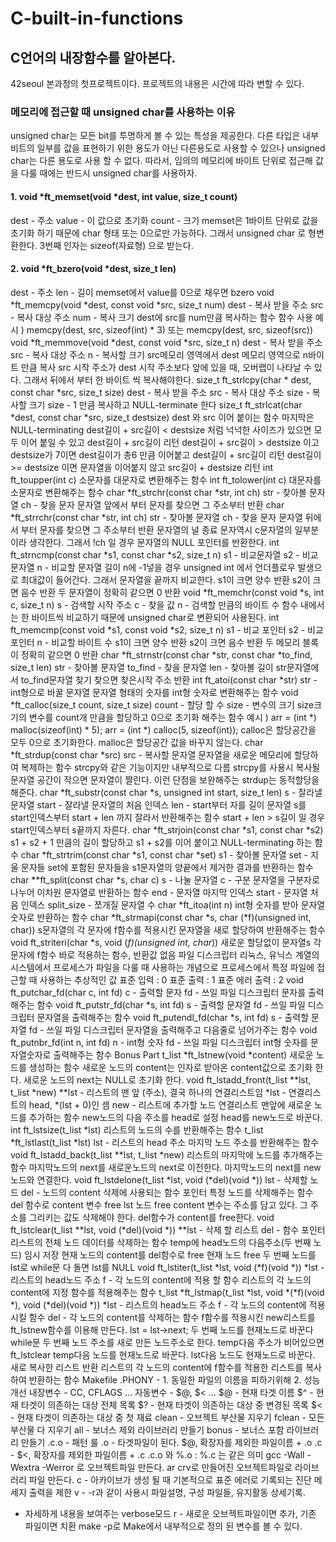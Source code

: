 # C-built-in-functions
## C언어의 내장함수를 알아본다.

42seoul 본과정의 첫프로젝트이다.
프로젝트의 내용은 시간에 따라 변할 수 있다.

### 메모리에 접근할 때 unsigned char를 사용하는 이유
unsigned char는 모든 bit를 투명하게 볼 수 있는 특성을 제공한다.
다른 타입은 내부 비트의 일부를 값을 표현하기 위한 용도가 아닌 다른용도로 사용할 수 있으나 unsigned char는 다른 용도로 사용 할 수 없다.
따라서, 임의의 메모리에 바이트 단위로 접근해 값을 다룰 때에는 반드시 unsigned char를 사용하자.

#### 1. void *ft_memset(void *dest, int value, size_t count)
dest - 주소
value - 이 값으로 초기화
count - 크기
memset은 1바이트 단위로 값을 초기화 하기 때문에 char 형태 또는 0으로만 가능하다.
그래서 unsigned char 로 형변환한다.
3번째 인자는 sizeof(자료형) 으로 받는다.

#### 2. void *ft_bzero(void *dest, size_t len)
dest - 주소
len - 길이
memset에서 value를 0으로 채우면 bzero
void *ft_memcpy(void *dest, const void *src, size_t num)
dest - 복사 받을 주소
src - 복사 대상 주소
num - 복사 크기
dest에 src를 num만큼 복사하는 함수
함수 사용 예시 )
memcpy(dest, src, sizeof(int) * 3) 또는
memcpy(dest, src, sizeof(src))
void *ft_memmove(void *dest, const void *src, size_t n)
dest - 복사 받을 주소
src - 복사 대상 주소
n - 복사할 크기
src메모리 영역에서 dest 메모리 영역으로 n바이트 만큼 복사
src 시작 주소가 dest 시작 주소보다 앞에 있을 때, 오버랩이 나타날 수 있다.
그래서 뒤에서 부터 한 바이트 씩 복사해야한다.
size_t ft_strlcpy(char * dest, const char *src, size_t size)
dest - 복사 받을 주소
src - 복사 대상 주소
size - 복사할 크기
size - 1 만큼 복사하고 NULL-terminate 한다
size_t ft_strlcat(char *dest, const char *src, size_t destsize)
dest 와 src 이어 붙이는 함수
마지막은 NULL-terminating
dest길이 + src길이 < destsize
처럼 넉넉한 사이즈가 있으면 모두 이어 붙일 수 있고
dest길이 + src길이 리턴
dest길이 + src길이 > destsize
이고 destsize가 7이면 dest길이가 총6 만큼 이어붙고
dest길이 + src길이 리턴
dest길이 >= destsize
이면 문자열을 이어붙지 않고
src길이 + destsize 리턴
int ft_toupper(int c)
소문자를 대문자로 변환해주는 함수
int ft_tolower(int c)
대문자를 소문자로 변환해주는 함수
char *ft_strchr(const char *str, int ch)
str - 찾아볼 문자열
ch - 찾을 문자
문자열 앞에서 부터 문자를 찾으면 그 주소부터 반환
char *ft_strrchr(const char *str, int ch)
str - 찾아볼 문자열
ch - 찾을 문자
문자열 뒤에서 부터 문자를 찾으면 그 주소부터 반환
문자열의 널 종료 문자역시 c문자열의 일부분이라 생각한다.
그래서 !ch 일 경우 문자열의 NULL 포인터를 반환한다.
int ft_strncmp(const char *s1, const char *s2, size_t n)
s1 - 	비교문자열
s2 - 비교문자열
n - 비교할 문자열 길이
n에 -1넣을 경우 unsigned int 에서 언더플로우 발생으로 최대값이 들어간다.
그래서 문자열을 끝까지 비교한다.
s1이 크면 양수 반환
s2이 크면 음수 반환
두 문자열이 정확히 같으면 0 반환
void *ft_memchr(const void *s, int c, size_t n)
s - 검색할 시작 주소
c - 찾을 값
n - 검색할 만큼의 바이트 수
함수 내에서는 한 바이트씩 비교하기 때문에 unsigned char로 변환되어 사용된다.
int ft_memcmp(const void *s1, const void *s2, size_t n)
s1 - 비교 포인터
s2 - 비교 포인터
n - 비교할 바이트 수
s1이 크면 양수 반환
s2이 크면 음수 반환
두 메모리 블록이 정확히 같으면 0 반환
char *ft_strnstr(const char *str, const char *to_find, size_t len)
str - 찾아볼 문자열
to_find - 찾을 문자열
len - 찾아볼 길이
str문자열에서 to_find문자열 찾기
찾으면 찾은시작 주소 반환
int ft_atoi(const char *str)
str - int형으로 바꿀 문자열
문자열 형태의 숫자를 int형 숫자로 변환해주는 함수
void *ft_calloc(size_t count, size_t size)
count - 할당 할 수
size - 변수의 크기
size크기의 변수를 count개 만큼을 할당하고 0으로 초기화 해주는 함수
예시 )
arr = (int *) malloc(sizeof(int) * 5);
arr = (int *) calloc(5, sizeof(int));
calloc은 할당공간을 모두 0으로 초기화한다.
malloc은 할당공간 값을 바꾸지 않는다.
char *ft_strdup(const char *src)
src - 복사할 문자열
문자열을 새로운 메모리에 할당하여 복제하는 함수
strcpy와 같은 기능이지만 내부적으로 다름
strcpy를 사용시 복사될 문자열 공간이 작으면 문자열이 짤린다.
이런 단점을 보완해주는 strdup는 동적할당을 해준다.
char *ft_substr(const char *s, unsigned int start, size_t len)
s - 잘라낼 문자열
start - 잘라낼 문자열의 처음 인덱스
len - start부터 자를 길이
문자열 s를 start인덱스부터 start + len 까지 잘라서 반환해주는 함수
start + len > s길이 
일 경우 start인덱스부터 s끝까지 자른다.
char *ft_strjoin(const char *s1, const char *s2)
s1 + s2 + 1 만큼의 길이 할당하고 s1 + s2를 이어 붙이고 NULL-terminating 하는 함수
char *ft_strtrim(const char *s1, const char *set)
s1 - 찾아볼 문자열
set - 지울 문자들
set에 포함된 문자들을 s1문자열의 양끝에서 제거한 결과를 반환하는 함수
char **ft_split(const char *s, char c)
s - 나눌 문자열
c - 구분
문자열을 구분자로 나누어 이차원 문자열로 반환하는 함수
end - 문자열 마지막 인덱스
start - 문자열 처음 인덱스
split_size - 쪼개질 문자열 수
char *ft_itoa(int n)
int형 숫자를 받아 문자열숫자로 반환하는 함수
char *ft_strmapi(const char *s, char (*f)(unsigned int, char))
s문자열의 각 문자에 f함수를 적용시킨 문자열을 새로 할당하여 반환해주는 함수
void ft_striteri(char *s, void (*f)(unsigned int, char*))
새로운 할당없이 문자열s 각 문자에 f함수 바로 적용하는 함수, 반환값 없음
파일 디스크립터
리눅스, 유닉스 계열의 시스템에서 프로세스가 파일을 다룰 때 사용하는 개념으로
프로세스에서 특정 파일에 접근할 때 사용하는 추상적인 값
표준 입력 : 0
표준 출력 : 1
표준 에러 출력 : 2
void ft_putchar_fd(char c, int fd)
c - 출력할 문자
fd - 쓰일 파일 디스크립터
문자를 출력해주는 함수
void ft_putstr_fd(char *s, int fd)
s - 출력할 문자열
fd - 쓰일 파일 디스크립터
문자열을 출력해주는 함수
void ft_putendl_fd(char *s, int fd)
s - 출력할 문자열
fd - 쓰일 파일 디스크립터
문자열을 출력해주고 다음줄로 넘어가주는 함수
void ft_putnbr_fd(int n, int fd)
n - int형 숫자
fd - 쓰일 파일 디스크립터
int형 숫자를 문자열숫자로 출력해주는 함수
Bonus Part
t_list *ft_lstnew(void *content)
새로운 노드를 생성하는 함수
새로운 노드의 content는 인자로 받아온 content값으로 초기화 한다.
새로운 노드의 next는 NULL로 초기화 한다.
void ft_lstadd_front(t_list **lst, t_list *new)
**lst - 리스트의 맨 앞 (주소), 결국 하나의 연결리스트임
*lst - 연결리스트의 head, *(lst + 0)인 셈 
new - 리스트에 추가할 노드
연결리스트 맨앞에 새로운 노드를 추가하는 함수
new노드의 다음 주소를 head로 설정
head를 new노드로 바꾼다.
int ft_lstsize(t_list *lst)
리스트의 노드의 수를 반환해주는 함수
t_list *ft_lstlast(t_list *lst)
lst - 리스트의 head 주소
마지막 노드 주소를 반환해주는 함수
void ft_lstadd_back(t_list **lst, t_list *new)
리스트의 마지막에 노드를 추가해주는 함수
마지막노드의 next를 새로운노드의 next로 이전한다.
마지막노드의 next를 new노드와 연결한다.
void ft_lstdelone(t_list *lst, void (*del)(void *))
lst - 삭제할 노드
del - 노드의 content 삭제에 사용되는 함수 포인터
특정 노드를 삭제해주는 함수
del 함수로 content 변수 free
lst 노드 free
content 변수는 주소를 담고 있다. 그 주소를 그리키는 값도 삭제해야 한다.
del함수가 content를 free한다.
void ft_lstclear(t_list **lst, void (*del)(void *))
**lst - 삭제 할 리스트
del - 함수 포인터
리스트의 전체 노드 데이터를 삭제하는 함수
temp에 head노드의 다음주소(두 번째 노드) 임시 저장
현재 노드의 content를 del함수로 free
현재 노드 free
두 번째 노드를 lst로
while문 다 돌면 lst를 NULL
void ft_lstiter(t_list *lst, void (*f)(void *))
*lst - 리스트의 head노드 주소
f - 각 노드의 content에 적용 할 함수
리스트의 각 노드의 content에 지정 함수를 적용해주는 함수
t_list *ft_lstmap(t_list *lst, void *(*f)(void *), void (*del)(void *))
*lst - 리스트의 head노드 주소
f - 각 노드의 content에 적용시킬 함수
del - 각 노드의 content를 삭제하는 함수
f함수를 적용시킨 new리스트를 ft_lstnew함수를 이용해 만든다.
lst = lst->next; 두 번째 노드를 현재노드로 바꾼다
while문
두 번째 노드 주소를 새로 만든 노드주소로 한다.
temp다음 주소가 비어있으면 ft_lstclear
temp다음 노드를 현재노드로 바꾼다.
lst다음 노드도 현재노드로 바꾼다.
새로 복사한 리스트 반환
리스트의 각 노드의 content에 f함수를 적용한 리스트를 복사하여 반환하는 함수
Makefile
.PHONY - 1. 동일한 파일의 이름을 피하기위해
         2. 성능 개선
내장변수 - CC, CFLAGS …
자동변수 - $@, $< …
$@ - 현재 타겟 이름
$^ - 현재 타겟이 의존하는 대상 전체 목록
$? - 현재 타겟이 의존하는 대상 중 변경된 목록
$< - 현재 타겟이 의존하는 대상 중 첫 재료
clean - 오브젝트 부산물 지우기
fclean - 모든 부산물 다 지우기
all - 보너스 제외 라이브러리 만들기
bonus - 보너스 포함 라이브러리 만들기
.c.o - 패턴 룰
.o - 타겟파일이 된다. $@, 확장자를 제외한 파일이름 + .o
.c - $<, 확장자를 제외한 파일이름 + .c
.c.o 와 %.o : %.c 는 같은 의미
gcc -Wall -Wextra -Werror 로 오브젝트파일 만든다.
ar crv로 만들어진 오브젝트파일로 라이브러리 파일 만든다.
c - 아카이브가 생성 될 때 기본적으로 표준 에러로 기록되는 진단 메세지 출력을 제한
v - -r과 같이 사용시 파일설명, 구성 파일들, 유지활동 상세기록.
  - 자세하게 내용을 보여주는 verbose모드
r - 새로운 오브젝트파일이면 추가, 기존 파일이면 치환
make -p로 Make에서 내부적으로 정의 된 변수를 볼 수 있다. 
